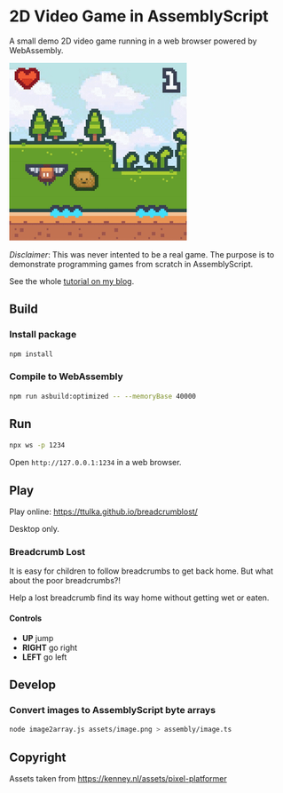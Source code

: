 # 2D Video Game in AssemblyScript

A small demo 2D video game running in a web browser powered by WebAssembly.

![Breadcrumb Lost](breadcrumb-lost_preview.gif)

*Disclaimer*: This was never intented to be a real game. The purpose is to demonstrate programming games from scratch in AssemblyScript. 

See the whole [tutorial on my blog](https://blog.ttulka.com/2d-video-game-in-assemblyscript-tutorial).

## Build

### Install package

```sh
npm install
```

### Compile to WebAssembly

```sh
npm run asbuild:optimized -- --memoryBase 40000
```

## Run
```sh
npx ws -p 1234
```

Open `http://127.0.0.1:1234` in a web browser.

## Play

Play online: https://ttulka.github.io/breadcrumblost/

Desktop only.

### Breadcrumb Lost

It is easy for children to follow breadcrumbs to get back home. But what about the poor breadcrumbs?!

Help a lost breadcrumb find its way home without getting wet or eaten.

#### Controls

- **UP** jump
- **RIGHT** go right
- **LEFT** go left

## Develop

### Convert images to AssemblyScript byte arrays

```sh
node image2array.js assets/image.png > assembly/image.ts
```

## Copyright

Assets taken from https://kenney.nl/assets/pixel-platformer
